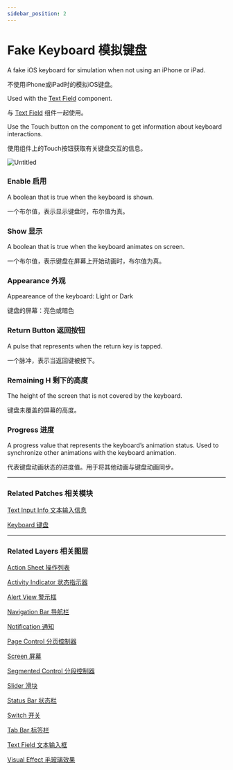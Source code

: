 ```yaml
---
sidebar_position: 2
---
```


# Fake Keyboard 模拟键盘

A fake iOS keyboard for simulation when not using an iPhone or iPad.

不使用iPhone或iPad时的模拟iOS键盘。

Used with the [Text Field](./Text%20Field.md) component.

与 [Text Field](./Text%20Field.md) 组件一起使用。

Use the Touch button on the component to get information about keyboard interactions.

使用组件上的Touch按钮获取有关键盘交互的信息。

![Untitled](https://s3.us-west-2.amazonaws.com/secure.notion-static.com/8b57a92d-8184-4a0b-98a8-af738dd317df/Untitled.png?X-Amz-Algorithm=AWS4-HMAC-SHA256&X-Amz-Content-Sha256=UNSIGNED-PAYLOAD&X-Amz-Credential=AKIAT73L2G45EIPT3X45%2F20220602%2Fus-west-2%2Fs3%2Faws4_request&X-Amz-Date=20220602T190604Z&X-Amz-Expires=86400&X-Amz-Signature=65d735b5eeb925acc20a1678592146d246d0dde8bd0e90d964d8b58cdfb91dd5&X-Amz-SignedHeaders=host&response-content-disposition=filename%20%3D%22Untitled.png%22&x-id=GetObject)

### Enable 启用

A boolean that is true when the keyboard is shown.

一个布尔值，表示显示键盘时，布尔值为真。

### Show 显示

A boolean that is true when the keyboard animates on screen.

一个布尔值，表示键盘在屏幕上开始动画时，布尔值为真。

### Appearance 外观

Appeareance of the keyboard: Light or Dark

键盘的屏幕：亮色或暗色

### Return Button 返回按钮

A pulse that represents when the return key is tapped.

一个脉冲，表示当返回键被按下。

### Remaining H 剩下的高度

The height of the screen that is not covered by the keyboard.

键盘未覆盖的屏幕的高度。

### Progress 进度

A progress value that represents the keyboard’s animation status. Used to synchronize other animations with the keyboard animation.

代表键盘动画状态的进度值。用于将其他动画与键盘动画同步。

------

### Related Patches 相关模块

[Text Input Info 文本输入信息](./../Text/Text%20Input%20Info.md)

[Keyboard 键盘](./../Interaction/Keyboard.md)

------

### Related Layers 相关图层

[Action Sheet 操作列表](./Action%20Sheet.md)

[Activity Indicator 状态指示器](./Activity%20Indicator.md)

[Alert View 警示框](./Alert%20View.md)

[Navigation Bar 导航栏](./Navigation%20Bar.md)

[Notification 通知](./Notification.md)

[Page Control 分页控制器](./Page%20Control.md)

[Screen 屏幕](./Screen.md)

[Segmented Control 分段控制器](./Segmented%20Control.md)

[Slider 滑块](./Slider.md)

[Status Bar 状态栏](./Status%20bar.md)

[Switch 开关](./Switch.md)

[Tab Bar 标签栏](./Tab%20Bar.md)

[Text Field 文本输入框](./Text%20Field.md)

[Visual Effect 毛玻璃效果](./Visual%20Effect.md)
